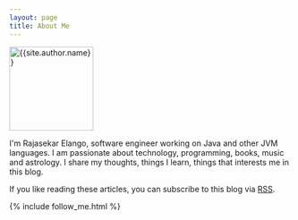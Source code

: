 ```yaml
---
layout: page
title: About Me
---
```


<img src="{{ site.baseurl }}assets/images/profile.jpg" alt="{{site.author.name}}" height="150px" width="150px" />

<br>

I'm Rajasekar Elango, software engineer working on Java and other JVM languages. I am passionate about technology, programming, books, music and astrology.
I share my thoughts, things I learn, things that interests me in this blog. 

If you like reading these articles, you can subscribe to this blog via [RSS](http://feeds.feedburner.com/RajasekarElangosBlog).

{% include follow_me.html %}

<br/>
<div class="post-date" id="ga-pageviews"></div>